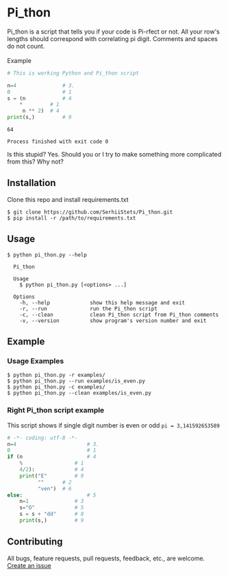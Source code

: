 # Pi_thon

Pi_thon is a script that tells you if your code is Pi-rfect or not.
All your row's lengths should correspond with correlating pi digit. Comments and spaces do not count.<br><br>
Example<br>
```python
# This is working Python and Pi_thon script

n=4               # 3.
0                 # 1
s = (n            # 4
	*         # 1
	 n ** 2)  # 4
print(s,)         # 9
```
```
64

Process finished with exit code 0
```
Is this stupid? Yes. Should you or I try to make something more complicated from this? Why not?

## Installation

Clone this repo and install requirements.txt
```
$ git clone https://github.com/SerhiiStets/Pi_thon.git
$ pip install -r /path/to/requirements.txt
```

## Usage
```
$ python pi_thon.py --help

  Pi_thon

  Usage
    $ python pi_thon.py [<options> ...]

  Options
    -h, --help             show this help message and exit
    -r, --run              run the Pi_thon script
    -c, --clean            clean Pi_thon script from Pi_thon comments
    -v, --version          show program's version number and exit
```

## Example

### Usage Examples
```
$ python pi_thon.py -r examples/
$ python pi_thon.py --run examples/is_even.py
$ python pi_thon.py -c examples/
$ python pi_thon.py --clean examples/is_even.py
```
### Right Pi_thon script example
This script shows if single digit number is even or odd
`pi = 3,141592653589`
```python
# -*- coding: utf-8 -*-
n=4                       # 3.
0                         # 1
if (n                     # 4
	%                 # 1
	4/2):             # 4
	print("E"         # 9
		  ""      # 2
		  "ven")  # 6
else:                     # 5
	n=1               # 3
	s="O"             # 5
	s = s + "dd"      # 8
	print(s,)         # 9

```


## Contributing

All bugs, feature requests, pull requests, feedback, etc., are welcome. [Create an issue](https://github.com/SerhiiStets/Pi_thon/issues)
